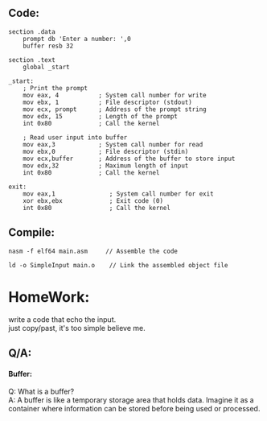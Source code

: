 ## Code:
```
section .data
    prompt db 'Enter a number: ',0
    buffer resb 32

section .text
    global _start

_start:
    ; Print the prompt
    mov eax, 4           ; System call number for write
    mov ebx, 1           ; File descriptor (stdout)
    mov ecx, prompt      ; Address of the prompt string
    mov edx, 15          ; Length of the prompt
    int 0x80             ; Call the kernel

    ; Read user input into buffer
    mov eax,3            ; System call number for read
    mov ebx,0            ; File descriptor (stdin)
    mov ecx,buffer       ; Address of the buffer to store input
    mov edx,32           ; Maximum length of input
    int 0x80             ; Call the kernel

exit:
    mov eax,1               ; System call number for exit
    xor ebx,ebx             ; Exit code (0)
    int 0x80                ; Call the kernel
```
## Compile:
```
nasm -f elf64 main.asm     // Assemble the code

ld -o SimpleInput main.o    // Link the assembled object file
```
# HomeWork:
write a code that echo the input.</br>
just copy/past, it's too simple believe me.
## Q/A:
#### Buffer:
Q: What is a buffer? </br>
A: A buffer is like a temporary storage area that holds data. Imagine it as a container where information can be stored before being used or processed.
